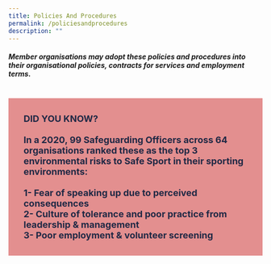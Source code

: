 ```yaml
---
title: Policies And Procedures
permalink: /policiesandprocedures
description: ""
---
```

##### Member organisations may adopt these policies and procedures into their organisational policies, contracts for services and employment terms.

<br>
<div style="font-size:18px;color:#202945; background-color:#E38F8F; padding:30px"><b>DID YOU KNOW?</b><br><br><b>In a 2020,  99 Safeguarding Officers across 64 organisations ranked these as the top 3 environmental risks to Safe Sport in their sporting environments:
	<br><br>
1-  Fear of speaking up due to perceived consequences<br>
2- Culture of tolerance and poor practice from leadership & management<br>
3-  Poor employment & volunteer screening<br>
	</b></div>